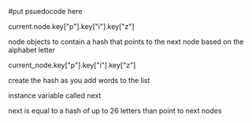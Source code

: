 #put psuedocode here

current.node.key["p"].key["i"].key["z"]

node objects to contain a hash that points to the next node based on the alphabet letter

current_node.key["p"].key["i"].key["z"]

create the hash as you add words to the list

instance variable called next

next is equal to a hash of up to 26 letters than point to next nodes
